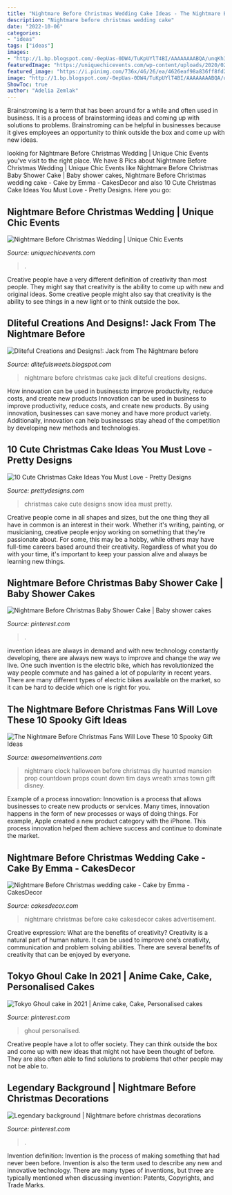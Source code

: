 ```yaml
---
title: "Nightmare Before Christmas Wedding Cake Ideas - The Nightmare Before Christmas Fans Will Love These 10 Spooky Gift Ideas"
description: "Nightmare before christmas wedding cake"
date: "2022-10-06"
categories:
- "ideas"
tags: ["ideas"]
images:
- "http://1.bp.blogspot.com/-0epUas-0DW4/TuKpUYlT4BI/AAAAAAAABQA/unqKh3lFqHs/s1600/389523_2781198739255_1536791529_2925793_2103194665_n.jpg"
featuredImage: "https://uniquechicevents.com/wp-content/uploads/2020/02/20140503_160304.jpg"
featured_image: "https://i.pinimg.com/736x/46/26/ea/4626eaf98a836ff8fd20d68a46db2123.jpg"
image: "http://1.bp.blogspot.com/-0epUas-0DW4/TuKpUYlT4BI/AAAAAAAABQA/unqKh3lFqHs/s1600/389523_2781198739255_1536791529_2925793_2103194665_n.jpg"
ShowToc: true
author: "Adelia Zemlak"
---
```



Brainstroming is a term that has been around for a while and often used in business. It is a process of brainstorming ideas and coming up with solutions to problems. Brainstroming can be helpful in businesses because it gives employees an opportunity to think outside the box and come up with new ideas.

	

		
looking for Nightmare Before Christmas Wedding | Unique Chic Events you've visit to the right place. We have 8 Pics about Nightmare Before Christmas Wedding | Unique Chic Events like Nightmare Before Christmas Baby Shower Cake | Baby shower cakes, Nightmare Before Christmas wedding cake - Cake by Emma - CakesDecor and also 10 Cute Christmas Cake Ideas You Must Love - Pretty Designs. Here you go:
		
    
## Nightmare Before Christmas Wedding | Unique Chic Events

<img loading=lazy src="https://uniquechicevents.com/wp-content/uploads/2020/02/20140503_160304.jpg" onerror="this.onerror=null;this.src='https://tse1.mm.bing.net/th?id=OIP.jAS7AHUO98ws6JwVUKm1SgAAAA&amp;pid=15.1';" alt="Nightmare Before Christmas Wedding | Unique Chic Events">

_Source: uniquechicevents.com_

>. 

	

Creative people have a very different definition of creativity than most people. They might say that creativity is the ability to come up with new and original ideas. Some creative people might also say that creativity is the ability to see things in a new light or to think outside the box.

    
## Dliteful Creations And Designs!: Jack From The Nightmare Before

<img loading=lazy src="http://1.bp.blogspot.com/-0epUas-0DW4/TuKpUYlT4BI/AAAAAAAABQA/unqKh3lFqHs/s1600/389523_2781198739255_1536791529_2925793_2103194665_n.jpg" onerror="this.onerror=null;this.src='https://tse1.mm.bing.net/th?id=OIP.50_sEAy1pgNQ70rxKQXePgHaJ6&amp;pid=15.1';" alt="Dliteful Creations and Designs!: Jack from The Nightmare before">

_Source: dlitefulsweets.blogspot.com_

>nightmare before christmas cake jack dliteful creations designs. 

	

How innovation can be used in business:to improve productivity, reduce costs, and create new products
Innovation can be used in business to improve productivity, reduce costs, and create new products. By using innovation, businesses can save money and have more product variety. Additionally, innovation can help businesses stay ahead of the competition by developing new methods and technologies.

    
## 10 Cute Christmas Cake Ideas You Must Love - Pretty Designs

<img loading=lazy src="http://www.prettydesigns.com/wp-content/uploads/2014/12/Christmas-Cake-Idea-Snow.jpg" onerror="this.onerror=null;this.src='https://tse4.mm.bing.net/th?id=OIP.ZsgJ5QR32SSUsFvH2JuMpQHaJ3&amp;pid=15.1';" alt="10 Cute Christmas Cake Ideas You Must Love - Pretty Designs">

_Source: prettydesigns.com_

>christmas cake cute designs snow idea must pretty. 

	

Creative people come in all shapes and sizes, but the one thing they all have in common is an interest in their work. Whether it's writing, painting, or musicianing, creative people enjoy working on something that they're passionate about. For some, this may be a hobby, while others may have full-time careers based around their creativity. Regardless of what you do with your time, it's important to keep your passion alive and always be learning new things.

    
## Nightmare Before Christmas Baby Shower Cake | Baby Shower Cakes

<img loading=lazy src="https://i.pinimg.com/736x/ac/bc/bd/acbcbd5b9e6ddc84251140c33f551d93.jpg" onerror="this.onerror=null;this.src='https://tse3.mm.bing.net/th?id=OIP.KgoHH6qLsMJVIM_pilqBGAHaMC&amp;pid=15.1';" alt="Nightmare Before Christmas Baby Shower Cake | Baby shower cakes">

_Source: pinterest.com_

>. 

	

invention ideas are always in demand and with new technology constantly developing, there are always new ways to improve and change the way we live. One such invention is the electric bike, which has revolutionized the way people commute and has gained a lot of popularity in recent years. There are many different types of electric bikes available on the market, so it can be hard to decide which one is right for you.

    
## The Nightmare Before Christmas Fans Will Love These 10 Spooky Gift Ideas

<img loading=lazy src="http://www.awesomeinventions.com/wp-content/uploads/2015/01/nightmare-clock.jpg" onerror="this.onerror=null;this.src='https://tse4.mm.bing.net/th?id=OIP.ISQgOXn9zm0nN1t5CsW9JgDYEg&amp;pid=15.1';" alt="The Nightmare Before Christmas Fans Will Love These 10 Spooky Gift Ideas">

_Source: awesomeinventions.com_

>nightmare clock halloween before christmas diy haunted mansion prop countdown props count down tim days wreath xmas town gift disney. 

	

Example of a process innovation:
Innovation is a process that allows businesses to create new products or services. Many times, innovation happens in the form of new processes or ways of doing things. For example, Apple created a new product category with the iPhone. This process innovation helped them achieve success and continue to dominate the market.

    
## Nightmare Before Christmas Wedding Cake - Cake By Emma - CakesDecor

<img loading=lazy src="https://pic.cakesdecor.com/m/cnqhtapmwqzfgznovucy.jpg" onerror="this.onerror=null;this.src='https://tse1.mm.bing.net/th?id=OIP.C32xfTBGgyYILhLErCIWuQHaJ3&amp;pid=15.1';" alt="Nightmare Before Christmas wedding cake - Cake by Emma - CakesDecor">

_Source: cakesdecor.com_

>nightmare christmas before cake cakesdecor cakes advertisement. 

	

Creative expression: What are the benefits of creativity?
Creativity is a natural part of human nature. It can be used to improve one’s creativity, communication and problem solving abilities. There are several benefits of creativity that can be enjoyed by everyone.

    
## Tokyo Ghoul Cake In 2021 | Anime Cake, Cake, Personalised Cakes

<img loading=lazy src="https://i.pinimg.com/736x/dd/21/45/dd214590f4fb417de6381ea376367bdd.jpg" onerror="this.onerror=null;this.src='https://tse2.mm.bing.net/th?id=OIP.EI-3L40q9tQkRqMmTHjkBgHaJ3&amp;pid=15.1';" alt="Tokyo Ghoul cake in 2021 | Anime cake, Cake, Personalised cakes">

_Source: pinterest.com_

>ghoul personalised. 

	

Creative people have a lot to offer society. They can think outside the box and come up with new ideas that might not have been thought of before. They are also often able to find solutions to problems that other people may not be able to.

    
## Legendary Background | Nightmare Before Christmas Decorations

<img loading=lazy src="https://i.pinimg.com/736x/46/26/ea/4626eaf98a836ff8fd20d68a46db2123.jpg" onerror="this.onerror=null;this.src='https://tse2.mm.bing.net/th?id=OIP.llDtLNUwLrq-rdszKybtjwHaKj&amp;pid=15.1';" alt="Legendary background | Nightmare before christmas decorations">

_Source: pinterest.com_

>. 

	

Invention definition:
Invention is the process of making something that had never been before. Invention is also the term used to describe any new and innovative technology. There are many types of inventions, but three are typically mentioned when discussing invention: Patents, Copyrights, and Trade Marks.

